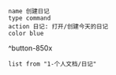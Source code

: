 ```button
name 创建日记
type command
action 日记: 打开/创建今天的日记
color blue
```
^button-850x
```dataview
list from "1-个人文档/日记"
```






